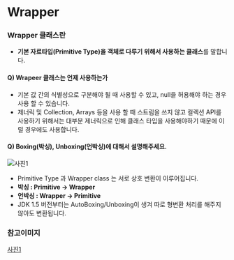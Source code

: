 # Wrapper
### Wrapper 클래스란 
  * **기본 자료타입(Primitive Type)을 객체로 다루기 위해서 사용하는 클래스**를 말합니다.

  #### Q) Wrapeer 클래스는 언제 사용하는가
  - 기본 값 간의 식별성으로 구분해야 될 때 사용할 수 있고, null을 허용해야 하는 경우 사용 할 수 있습니다.
  - 제너릭 및 Collection, Arrays 등을 사용 할 때 스트림을 쓰지 않고 컬렉션 API를 사용하기 위해서는 대부분 제너릭으로 인해 클래스 타입을 사용해야하기 때문에 이럴 경우에도 사용합니다. 

  #### Q) Boxing(박싱), Unboxing(언박싱)에 대해서 설명해주세요.
  ![사진1](https://img1.daumcdn.net/thumb/R1280x0/?scode=mtistory2&fname=https%3A%2F%2Fblog.kakaocdn.net%2Fdn%2Fbrryw5%2FbtrbhYdkjlR%2Fkd888gYsrnmPgcTGuXNpXk%2Fimg.png)
  - Primitive Type 과 Wrapper class 는 서로 상호 변환이 이루어집니다.
  - **박싱 : Primitive -> Wrapper**
  - **언박싱 : Wrapper -> Primitive**
  - JDK 1.5 버전부터는 AutoBoxing/Unboxing이 생겨 따로 형변환 처리를 해주지 않아도 변환됩니다.


### 참고이미지
[사진1](https://tragramming.tistory.com/97)
